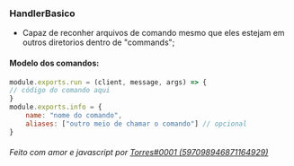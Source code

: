 ### HandlerBasico

- Capaz de reconher arquivos de comando mesmo que eles estejam em outros diretorios dentro de "commands";

#### Modelo dos comandos:
```javascript
module.exports.run = (client, message, args) => {
// código do comando aqui
}
module.exports.info = {
    name: "nome do comando",
    aliases: ["outro meio de chamar o comando"] // opcional
}
```
###### Feito com amor e javascript por [Torres#0001 (597098946871164929)](https://discordapp.com/users/505096421532368907 "kubi#0001 (597098946871164929)")
